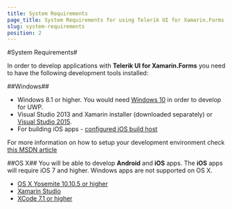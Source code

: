 ```yaml
---
title: System Requirements
page_title: System Requirements for using Telerik UI for Xamarin.Forms
slug: system-requirements
position: 2
---
```


#System Requirements#

In order to develop applications with **Telerik UI for Xamarin.Forms** you need to have the following development tools installed:

##Windows##
 - Windows 8.1 or higher. You would need [Windows 10](https://www.microsoft.com/en-us/windows/get-windows-10) in order to develop for UWP.
 - Visual Studio 2013 and Xamarin installer (downloaded separately) or [Visual Studio 2015](https://www.visualstudio.com/). 
 - For building iOS apps - [configured iOS build host](https://developer.xamarin.com/guides/ios/getting_started/installation/windows/connecting-to-mac/)

For more information on how to setup your development environment check [this MSDN article](https://msdn.microsoft.com/en-us/library/mt299001.aspx)

##OS X##
You will be able to develop **Android** and **iOS** apps. The **iOS** apps will require iOS 7 and higher. Windows apps are not supported on OS X.

  -  [OS X Yosemite 10.10.5 or higher](http://www.apple.com/osx/)
  -  [Xamarin Studio](http://xamarin.com/download)
  -  [XCode 7.1 or higher](https://developer.apple.com/xcode/download/)